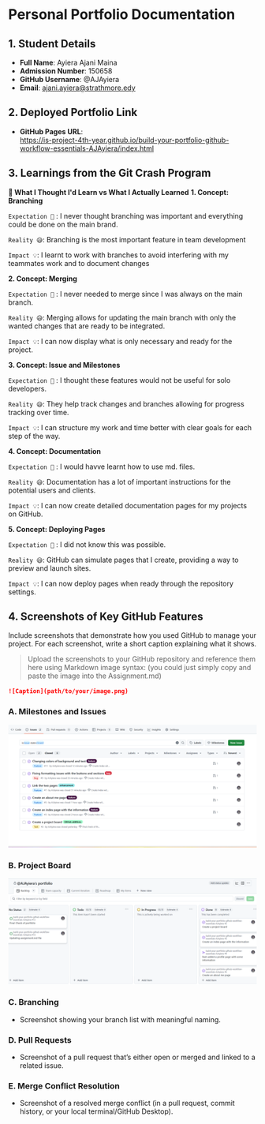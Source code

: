 # Personal Portfolio Documentation

## 1. Student Details

- **Full Name**: Ayiera Ajani Maina
- **Admission Number**: 150658
- **GitHub Username**: @AJAyiera
- **Email**: ajani.ayiera@strathmore.edy

## 2. Deployed Portfolio Link

- **GitHub Pages URL**:  
 https://is-project-4th-year.github.io/build-your-portfolio-github-workflow-essentials-AJAyiera/index.html

## 3. Learnings from the Git Crash Program

**🧠 What I Thought I'd Learn vs What I Actually Learned**
**1. Concept: Branching**

`Expectation 👀` : I never thought branching was important and everything could be done on the main brand.

`Reality 😅`: Branching is the most important feature in team development

`Impact 💡`: I learnt to work with branches to avoid interfering with my teammates work and to document changes

**2. Concept: Merging**

`Expectation 👀` : I never needed to merge since I was always on the main branch.

`Reality 😅`: Merging allows for updating the main branch with only the wanted changes that are ready to be integrated.

`Impact 💡`: I can now display what is only necessary and ready for the project.

**3. Concept: Issue and Milestones**

`Expectation 👀` : I thought these features would not be useful for solo developers.

`Reality 😅`: They help track changes and branches allowing for progress tracking over time.

`Impact 💡`: I can structure my work and time better with clear goals for each step of the way.

**4. Concept: Documentation**

`Expectation 👀` : I would havve learnt how to use md. files.

`Reality 😅`: Documentation has a lot of important instructions for the potential users and clients.

`Impact 💡`: I can now create detailed documentation pages for my projects on GitHub.

**5. Concept: Deploying Pages**

`Expectation 👀` : I did not know this was possible.

`Reality 😅`: GitHub can simulate pages that I create, providing a way to preview and launch sites.

`Impact 💡`: I can now deploy pages when ready through the repository settings.

## 4. Screenshots of Key GitHub Features

Include screenshots that demonstrate how you used GitHub to manage your project. For each screenshot, write a short caption explaining what it shows.

> Upload the screenshots to your GitHub repository and reference them here using Markdown image syntax:
> (you could just simply copy and paste the image into the Assignment.md)

```markdown
![Caption](path/to/your/image.png)
```

### A. Milestones and Issues

![Issues](issues.png)

### B. Project Board

![Project Board](<project board.png>)

### C. Branching

- Screenshot showing your branch list with meaningful naming.

### D. Pull Requests

- Screenshot of a pull request that’s either open or merged and linked to a related issue.

### E. Merge Conflict Resolution

- Screenshot of a resolved merge conflict (in a pull request, commit history, or your local terminal/GitHub Desktop).
